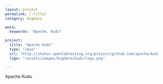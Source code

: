```yaml
---
layout: project
permalink: /:title/
category: bigdata

meta:
  keywords: "Apache, Kudu"

project:
  title: "Apache Kudu"
  type: "Java"
  url: "http://status.openlabtesting.org/project/github.com/apache/kudu"
  logo: "/assets/images/bigdata/kudu/logo.png"

---	
```

<p>Apache Kudu</p>